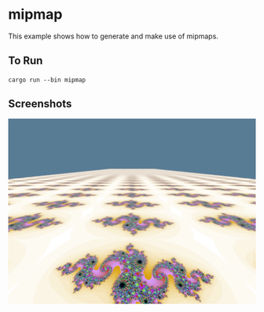# mipmap

This example shows how to generate and make use of mipmaps.

## To Run

```
cargo run --bin mipmap
```

## Screenshots

![Mip maps](./screenshot.png)
